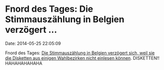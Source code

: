 Fnord des Tages: Die Stimmauszählung in Belgien verzögert \...
==============================================================

Date: 2014-05-25 22:05:09

Fnord des Tages: [Die Stimmauszählung in Belgien verzögert sich, weil
sie die Disketten aus einigen Wahlbezirken nicht einlesen
können](http://brf.be/nachrichten/regional/755205/). DISKETTEN!!
HAHAHAHAHAHA
